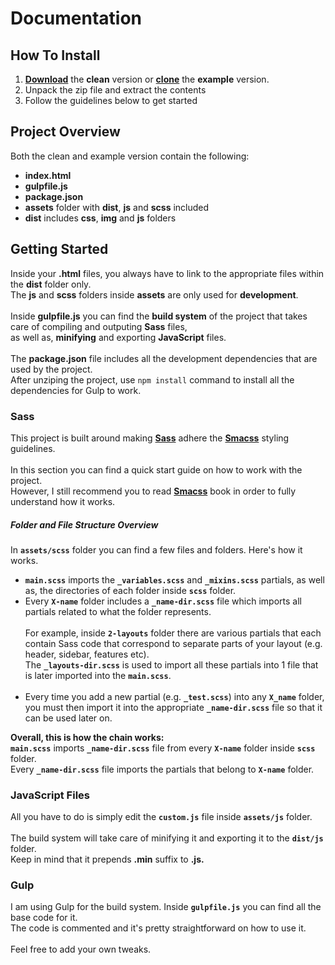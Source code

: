 # Documentation
## How To Install
1. **[Download](http://edgecode.gr/sass-kickstarter-clean.zip)** the **clean** version or **[clone](https://github.com/EdgeCodeLTD/sass-kickstarter.git)** the **example** version.
2. Unpack the zip file and extract the contents
3. Follow the guidelines below to get started

## Project Overview
Both the clean and example version contain the following:
* **index.html**
* **gulpfile.js**
* **package.json**
* **assets** folder with **dist**, **js** and **scss** included
* **dist** includes **css**, **img** and **js** folders

## Getting Started
Inside your **.html** files, you always have to link to the appropriate files within the **dist** folder only. 
<br>
The **js** and **scss** folders inside **assets** are only used for **development**.
<br><br>
Inside **gulpfile.js** you can find the **build system** of the project that takes care of compiling and outputing **Sass** files,<br>
as well as, **minifying** and exporting **JavaScript** files.
<br><br>
The **package.json** file includes all the development dependencies that are used by the project.
<br>
After unziping the project, use `npm install` command to install all the dependencies for Gulp to work.


### Sass
This project is built around making **[Sass](http://sass-lang.com/)** adhere the **[Smacss](https://smacss.com/book/)** styling guidelines.
<br><br>
In this section you can find a quick start guide on how to work with the project.
<br>However, I still recommend you to read **[Smacss](https://smacss.com/book/)** book in order to fully understand how it works.

##### Folder and File Structure Overview

In **`assets/scss`** folder you can find a few files and folders. Here's how it works.
<br>
* **`main.scss`** imports the **`_variables.scss`** and **`_mixins.scss`** partials, as well as, the directories of each folder inside **`scss`** folder.
* Every **`X-name`** folder includes a **`_name-dir.scss`** file which imports all partials related to what the folder represents.<br><br> For example, inside **`2-layouts`** folder there are various partials that each contain Sass code that correspond to separate parts of your layout (e.g. header, sidebar, features etc).<br/> The **`_layouts-dir.scss`** is used to import all these partials into 1 file that is later imported into the **`main.scss`**.<br><br>
* Every time you add a new partial (e.g. **`_test.scss`**) into any **`X_name`** folder, you must then import it into the appropriate **`_name-dir.scss`** file so that it can be used later on.

**Overall, this is how the chain works:** 
<br>
**`main.scss`** imports **`_name-dir.scss`** file from every **`X-name`** folder inside **`scss`** folder.<br> Every **`_name-dir.scss`** file imports the partials that belong to **`X-name`** folder.

### JavaScript Files
All you have to do is simply edit the **`custom.js`** file inside **`assets/js`** folder.
<br><br>
The build system will take care of minifying it and exporting it to the **`dist/js`** folder.
<br>
Keep in mind that it prepends **.min** suffix to **.js.**

### Gulp
I am using Gulp for the build system. Inside **`gulpfile.js`** you can find all the base code for it.
<br>
The code is commented and it's pretty straightforward on how to use it.
<br><br>
Feel free to add your own tweaks.